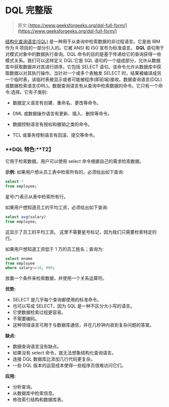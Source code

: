 # DQL 完整版

> 原文:[https://www.geeksforgeeks.org/dql-full-form/](https://www.geeksforgeeks.org/dql-full-form/)

[结构化查询语言(SQL)](https://www.geeksforgeeks.org/structured-query-language/) 是一种用于从查询中检索数据的非过程语言。它是由 IBM 作为 R 项目的一部分引入的。它被 ANSI 和 ISO 宣布为标准语言。 **DQL** 语句用于对模式对象中的数据执行查询。DQL 命令的目的是基于传递给它的查询获得一些模式关系。我们可以这样定义 DQL:它是 SQL 语句的一个组成部分，允许从数据库中获取数据并对其进行排序。它包括 SELECT 语句。该命令允许从数据库中获取数据以对其执行操作。当针对一个或多个表触发 SELECT 时，结果被编译成另一个临时表，该临时表被显示或者可能被程序(即前端)接收。数据查询语言(DQL)或数据检索语言(DRL)。数据查询语言有从查询中检索数据的命令。它只有一个命令:选择。它有子类别:

*   数据定义语言有创建、重命名、更改等命令。

*   DML 或数据操作语言有更新、插入、删除等命令。

*   数据控制语言有授权和撤销之类的命令。

*   TCL 或事务控制语言有回滚、提交等命令。

### **DQL 特色:**T2】

它用于检索数据。用户可以使用 select 命令根据自己的需求检索数据。

**示例:**
如果用户想从员工表中检索所有的，必须给出如下查询:

```sql
select *
from employee;  
```

星号(*)表示从表中检索所有行。

如果用户想知道员工的平均工资，必须给出如下查询:

```sql
select avg(salary) 
from employee; 
```

这显示了员工的平均工资。
这里不需要星号标记，因为我们只需要检索特定的行。

如果用户想知道工资低于 1 万的员工姓名；查询为:

```sql
select ename 
from employee 
where salary<=10, 000; 
```

放置一个条件来检索数据，并使用一个关系运算符。

**优势:**

*   SELECT 是几乎每个查询都使用的标准命令。
*   也可以写成 SELECT，因为 SQL 是一种不区分大小写的语言。
*   它使数据检索过程更容易。
*   不需要编码。
*   这种领域语言可用于与数据库通信，并在几秒钟内收到复杂问题的答案。

**缺点:**

*   数据查询语言没有缺点。
*   如果没有 select 命令，就无法想象结构化查询语言。
*   连接 DQL 数据库比添加几行代码更复杂。
*   一些 DQL 版本的运营成本使得一些程序员很难访问它们。

**应用:**

*   分析查询。
*   从数据库中检索信息。
*   修改索引结构和数据库表。